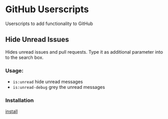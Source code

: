 # GitHub Userscripts

Userscripts to add functionality to GitHub

## Hide Unread Issues

Hides unread issues and pull requests. Type it as additional parameter into to the search box.

### Usage:

- `is:unread` hide unread messages
- `is:unread-debug` grey the unread messages

### Installation

[install](https://raw.githubusercontent.com/muescha/GitHub-userscripts/master/github-unread.user.js)
